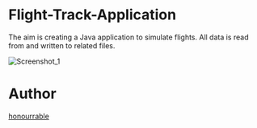 # Flight-Track-Application
The aim is creating a Java application to simulate flights. All data is read from and written to related files.

![Screenshot_1](https://user-images.githubusercontent.com/57035819/118546587-d3051080-b760-11eb-948e-776d8c95d84c.png)

# Author
[honourrable](https://github.com/honourrable)
